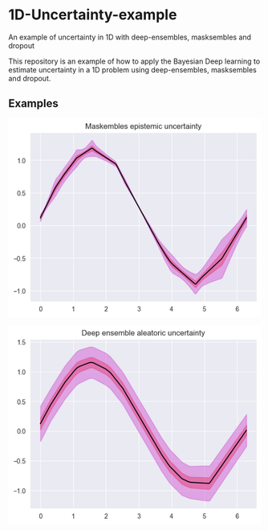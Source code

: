 # 1D-Uncertainty-example
An example of uncertainty in 1D with deep-ensembles, masksembles and dropout

This repository is an example of how to apply the Bayesian Deep learning to estimate uncertainty in a 1D problem using deep-ensembles, masksembles and dropout.

## Examples

![epistemic](https://github.com/JafedM/1D-Uncertainty-example/blob/main/Images/Mask_epistemic.png)

![aleatoric](https://github.com/JafedM/1D-Uncertainty-example/blob/main/Images/Ensemble_aleatoric.png)
